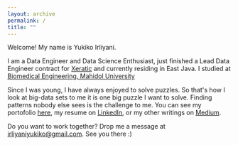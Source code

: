 ```yaml
---
layout: archive
permalink: /
title: ""
---
```


Welcome! My name is Yukiko Irliyani. 

I am a Data Engineer and Data Science Enthusiast, just finished a Lead Data Engineer contract for [Xeratic](https://www.linkedin.com/company/xeratic/mycompany/) and currently residing in East Java. I studied at [Biomedical Engineering, Mahidol University](https://www.facebook.com/bmemahidol)

Since I was young, I have always enjoyed to solve puzzles. So that's how I look at big-data sets to me it is one big puzzle I want to solve. Finding patterns nobody else sees is the challenge to me. You can see my portofolio [here](/portofolio/), my resume on [LinkedIn](https://www.linkedin.com/in/yukikoirlyn/), or my other writings on [Medium](https://medium.com/@yukikoirlyn).

Do you want to work together? Drop me a message at irliyaniyukiko@gmail.com. See you there :)
